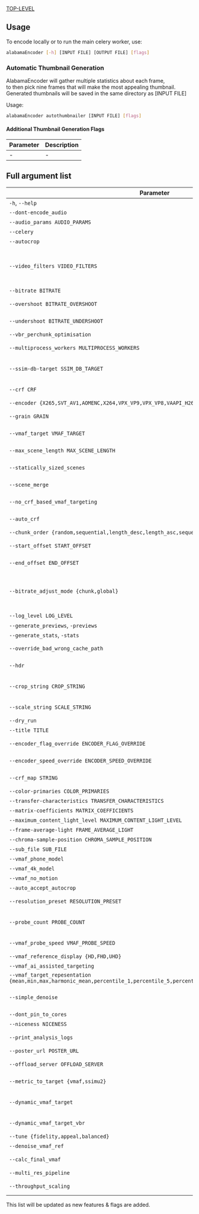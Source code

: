 [TOP-LEVEL](../README.md)

## Usage

To encode locally or to run the main celery worker, use:

```bash
alabamaEncoder [-h] [INPUT FILE] [OUTPUT FILE] [flags]
```

### Automatic Thumbnail Generation

AlabamaEncoder will gather multiple statistics about each frame,  
to then pick nine frames that will make the most appealing thumbnail.  
Generated thumbnails will be saved in the same directory as [INPUT FILE]

Usage:

```bash
alabamaEncoder autothumbnailer [INPUT FILE] [flags]
```

#### Additional Thumbnail Generation Flags

| Parameter | Description |
|-----------|-------------|
| -         | -           |

## Full argument list

| Parameter                                                                                                                      | Description                                                                                                                                                                                                                             |
|--------------------------------------------------------------------------------------------------------------------------------|-----------------------------------------------------------------------------------------------------------------------------------------------------------------------------------------------------------------------------------------|
| `-h`, `--help`                                                                                                                 | Show the help message and exit                                                                                                                                                                                                          |
| `--dont-encode_audio`                                                                                                          | Do not mux audio                                                                                                                                                                                                                        |
| `--audio_params AUDIO_PARAMS`                                                                                                  | Audio params                                                                                                                                                                                                                            |
| `--celery`                                                                                                                     | Encode on a Celery cluster, which is at localhost                                                                                                                                                                                       |
| `--autocrop`                                                                                                                   | Automatically crop the video                                                                                                                                                                                                            |
| `--video_filters VIDEO_FILTERS`                                                                                                | Override the crop, put your vf ffmpeg filter there (e.g., `scale=-2:1080:flags=lanczos,zscale=t=linear...`) Make sure ffmpeg on all workers has support for the filters you use                                                         |
| `--bitrate BITRATE`                                                                                                            | Bitrate to use, `auto` for auto bitrate selection                                                                                                                                                                                       |
| `--overshoot BITRATE_OVERSHOOT`                                                                                                | How much the vbr_perchunk_optimisation is allowed to overshoot                                                                                                                                                                          |
| `--undershoot BITRATE_UNDERSHOOT`                                                                                              | How much the vbr_perchunk_optimisation is allowed to undershoot                                                                                                                                                                         |
| `--vbr_perchunk_optimisation`                                                                                                  | Enable automatic bitrate optimisation per chunk                                                                                                                                                                                         |
| `--multiprocess_workers MULTIPROCESS_WORKERS`                                                                                  | Number of workers to use for multiprocessing, if -1 the program will auto-scale                                                                                                                                                         |
| `--ssim-db-target SSIM_DB_TARGET`                                                                                              | What SSIM dB to target when using auto bitrate, not recommended to set manually, otherwise 21.2 is a good starting point                                                                                                                |
| `--crf CRF`                                                                                                                    | What CRF (Constant Rate Factor) to use (must be in range 0..=255)                                                                                                                                                                       |
| `--encoder {X265,SVT_AV1,AOMENC,X264,VPX_VP9,VPX_VP8,VAAPI_H265,VAAPI_H264,RAV1E,NVENC_H264}`                                  | What encoder to use                                                                                                                                                                                                                     |
| `--grain GRAIN`                                                                                                                | Manually give the grainsynth value, 0 to disable, -1 for auto, -2 for auto per scene                                                                                                                                                    |
| `--vmaf_target VMAF_TARGET`                                                                                                    | What VMAF (Video Multi-method Assessment Fusion) to target when using bitrate auto                                                                                                                                                      |
| `--max_scene_length MAX_SCENE_LENGTH`                                                                                          | If a scene is longer than this, it will recursively cut it in the middle until each chunk is within the max                                                                                                                             |
| `--statically_sized_scenes`                                                                                                    | Instead of performing scene detection, do statically sized scenes at about 30 seconds                                                                                                                                                   |
| `--scene_merge`                                                                                                                | Merge scenes until they meet the max scene length                                                                                                                                                                                       |
| `--no_crf_based_vmaf_targeting`                                                                                                | Per chunk, find a CRF that hits the target quality and encode using that                                                                                                                                                                |
| `--auto_crf`                                                                                                                   | Find a CRF that hits the target VMAF, calculate a peak bitrate cap, and encode using that                                                                                                                                               |
| `--chunk_order {random,sequential,length_desc,length_asc,sequential_reverse,even}`                                             | Encode chunks in a specific order                                                                                                                                                                                                       |
| `--start_offset START_OFFSET`                                                                                                  | Offset from the beginning of the video (in seconds), useful for cutting intros, etc.                                                                                                                                                    |
| `--end_offset END_OFFSET`                                                                                                      | Offset from the end of the video (in seconds), useful for cutting end credits, outtros, etc.                                                                                                                                            |
| `--bitrate_adjust_mode {chunk,global}`                                                                                         | Do a complexity analysis on each chunk individually and adjust bitrate based on that (can overshoot/undershoot a lot), or do complexity analysis on all chunks ahead of time and budget it to hit the target by normalizing the bitrate |
| `--log_level LOG_LEVEL`                                                                                                        | Set the log level, 0 for silent, 1 for verbose                                                                                                                                                                                          |
| `--generate_previews`, `-previews`                                                                                             | Do not generate previews for the encoded file                                                                                                                                                                                           |
| `--generate_stats`, `-stats`                                                                                                   | Generate stats for the encoded file                                                                                                                                                                                                     |
| `--override_bad_wrong_cache_path`                                                                                              | Override the check for input file path matching in scene cache loading                                                                                                                                                                  |
| `--hdr`                                                                                                                        | Encode in HDR, if not specified and input is HDR, it will automatically tonemap                                                                                                                                                         |
| `--crop_string CROP_STRING`                                                                                                    | Crop string to use (e.g., `1920:1080:0:0`, `3840:1600:0:280`). Obtained using the `cropdetect` ffmpeg filter                                                                                                                            |
| `--scale_string SCALE_STRING`                                                                                                  | Scale string to use (e.g., `1920:1080`, `1280:-2`, `1920:1080:force_original_aspect_ratio=decrease`)                                                                                                                                    |
| `--dry_run`                                                                                                                    | Do not encode, just print what would be done                                                                                                                                                                                            |
| `--title TITLE`                                                                                                                | Title of the video                                                                                                                                                                                                                      |
| `--encoder_flag_override ENCODER_FLAG_OVERRIDE`                                                                                | Override the encoder flags with this string, write all params except paths                                                                                                                                                              |
| `--encoder_speed_override ENCODER_SPEED_OVERRIDE`                                                                              | Override the encoder speed parameter (must be in range 0..=10)                                                                                                                                                                          |
| `--crf_map STRING`                                                                                                             | Map of CRF <-> chunk index, for debugging purposes only                                                                                                                                                                                 |
| `--color-primaries COLOR_PRIMARIES`                                                                                            | Color primaries                                                                                                                                                                                                                         |
| `--transfer-characteristics TRANSFER_CHARACTERISTICS`                                                                          | Transfer characteristics                                                                                                                                                                                                                |
| `--matrix-coefficients MATRIX_COEFFICIENTS`                                                                                    | Matrix coefficients                                                                                                                                                                                                                     |
| `--maximum_content_light_level MAXIMUM_CONTENT_LIGHT_LEVEL`                                                                    | Maximum content light level                                                                                                                                                                                                             |
| `--frame-average-light FRAME_AVERAGE_LIGHT`                                                                                    | Maximum frame average light level                                                                                                                                                                                                       |
| `--chroma-sample-position CHROMA_SAMPLE_POSITION`                                                                              | Chroma sample position                                                                                                                                                                                                                  |
| `--sub_file SUB_FILE`                                                                                                          | Subtitles file (e.g., .srt or .vvt)                                                                                                                                                                                                     |
| `--vmaf_phone_model`                                                                                                           | Use VMAF phone model for auto CRF tuning                                                                                                                                                                                                |
| `--vmaf_4k_model`                                                                                                              | Use VMAF 4K model for auto CRF tuning                                                                                                                                                                                                   |
| `--vmaf_no_motion`                                                                                                             | Use VMAF no motion model for auto CRF tuning                                                                                                                                                                                            |
| `--auto_accept_autocrop`                                                                                                       | Automatically accept autocrop                                                                                                                                                                                                           |
| `--resolution_preset RESOLUTION_PRESET`                                                                                        | Preset for the scale filter, possible choices are 4K, 1440p, 1080p, 768p, 720p, 540p, 480p, 360p                                                                                                                                        |
| `--probe_count PROBE_COUNT`                                                                                                    | Max number of probes for metric targeting, higher is more accurate but slower (must be in range 1..=10)                                                                                                                                 |
| `--vmaf_probe_speed VMAF_PROBE_SPEED`                                                                                          | Override the speed for target VMAF probes (must be in range 0..=10)                                                                                                                                                                     |
| `--vmaf_reference_display {HD,FHD,UHD}`                                                                                        | HD, FHD, or UHD                                                                                                                                                                                                                         |
| `--vmaf_ai_assisted_targeting`                                                                                                 | Use VMAF AI-assisted targeting                                                                                                                                                                                                          |
| `--vmaf_target_repesentation {mean,min,max,harmonic_mean,percentile_1,percentile_5,percentile_10,percentile_25,percentile_50}` | VMAF target representation, default is mean                                                                                                                                                                                             |
| `--simple_denoise`                                                                                                             | Use atadenoise on input, useful for x26 encoding with very noisy inputs and target VMAF, to be automated in the future                                                                                                                  |
| `--dont_pin_to_cores`                                                                                                          | Do not pin each chunk to a core                                                                                                                                                                                                         |
| `--niceness NICENESS`                                                                                                          | Nice the encoder process                                                                                                                                                                                                                |
| `--print_analysis_logs`                                                                                                        | Print content analysis logs into the console, like what CRF did VMAF target pick, etc.                                                                                                                                                  |
| `--poster_url POSTER_URL`                                                                                                      | URL of poster for website updates                                                                                                                                                                                                       |
| `--offload_server OFFLOAD_SERVER`                                                                                              | If filled with a server address, will try to send a serialized job to that server                                                                                                                                                       |
| `--metric_to_target {vmaf,ssimu2}`                                                                                             | Uses all the VMAF target logic but a different metric                                                                                                                                                                                   |
| `--dynamic_vmaf_target`                                                                                                        | Target VMAF and weight it against the bitrate, useful for lossy sources that trick VMAF into low scores                                                                                                                                 |
| `--dynamic_vmaf_target_vbr`                                                                                                    | VMAF targeting but instead of tuning CRF, it tunes the bitrate and uses variable bitrate encoding                                                                                                                                       |
| `--tune {fidelity,appeal,balanced}`                                                                                            | Tune the encoder setting for a specific use case                                                                                                                                                                                        |
| `--denoise_vmaf_ref`                                                                                                           | Denoise the VMAF reference                                                                                                                                                                                                              |
| `--calc_final_vmaf`                                                                                                            | Calculate final VMAF of a chunk and save it in chunks.log                                                                                                                                                                               |
| `--multi_res_pipeline`                                                                                                         | Create an optimized multi-bitrate tier stream                                                                                                                                                                                           |
| `--throughput_scaling`                                                                                                         | Scale the multi-process workers based on throughput                                                                                                                                                                                     |

This list will be updated as new features & flags are added.
